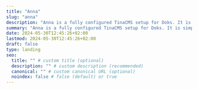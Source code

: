 ```yaml
---
title: "Anna"
slug: "anna"
description: "Anna is a fully configured TinaCMS setup for Doks. It is simple to get started and easy to use. Available late 2024!"
summary: "Anna is a fully configured TinaCMS setup for Doks. It is simple to get started and easy to use. Available late 2024!"
date: 2024-05-30T12:45:26+02:00
lastmod: 2024-05-30T12:45:26+02:00
draft: false
type: landing
seo:
  title: "" # custom title (optional)
  description: "" # custom description (recommended)
  canonical: "" # custom canonical URL (optional)
  noindex: false # false (default) or true
---
```

